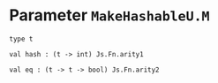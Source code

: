 
# Parameter `MakeHashableU.M`

```
type t
```
```
val hash : (t -> int) Js.Fn.arity1
```
```
val eq : (t -> t -> bool) Js.Fn.arity2
```